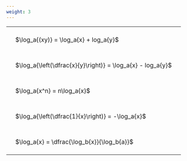```yaml
---
weight: 3
---
```


<style type="text/css">
#T_466c3 th.col_heading {
  text-align: left;
  font-size: 1em;
}
#T_466c3 td {
  text-align: left;
  font-size: 1em;
  padding: 1.5em;
}
</style>
<table id="T_466c3">
  <thead>
  </thead>
  <tbody>
    <tr>
      <td id="T_466c3_row0_col0" class="data row0 col0" >$\log_a{(xy)} = \log_a{x} + log_a{y}$</td>
    </tr>
    <tr>
      <td id="T_466c3_row1_col0" class="data row1 col0" >$\log_a{\left(\dfrac{x}{y}\right)} = \log_a{x} - log_a{y}$</td>
    </tr>
    <tr>
      <td id="T_466c3_row2_col0" class="data row2 col0" >$\log_a{x^n} = n\log_a{x}$</td>
    </tr>
    <tr>
      <td id="T_466c3_row3_col0" class="data row3 col0" >$\log_a{\left(\dfrac{1}{x}\right)} = -\log_a{x}$</td>
    </tr>
    <tr>
      <td id="T_466c3_row4_col0" class="data row4 col0" >$\log_a{x} = \dfrac{\log_b{x}}{\log_b{a}}$</td>
    </tr>
  </tbody>
</table>
